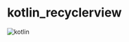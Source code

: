 # kotlin_recyclerview
![kotlin](https://user-images.githubusercontent.com/25080612/50466288-b070d200-09c2-11e9-9335-9a82db8dc3d6.png)
